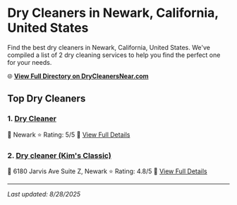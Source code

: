 # Dry Cleaners in Newark, California, United States

Find the best dry cleaners in Newark, California, United States. We've compiled a list of 2 dry cleaning services to help you find the perfect one for your needs.

🌐 **[View Full Directory on DryCleanersNear.com](https://drycleanersnear.com/city/US/California/Newark)**

## Top Dry Cleaners

### 1. [Dry Cleaner](https://drycleanersnear.com/dryCleaner/689d43ba756b71cad101f337/dry-cleaner)
📍 Newark
⭐ Rating: 5/5
🔗 [View Full Details](https://drycleanersnear.com/dryCleaner/689d43ba756b71cad101f337/dry-cleaner)

### 2. [Dry cleaner (Kim's Classic)](https://drycleanersnear.com/dryCleaner/689d43bd756b71cad101f342/dry-cleaner-kim-s-classic)
📍 6180 Jarvis Ave Suite Z, Newark
⭐ Rating: 4.8/5
🔗 [View Full Details](https://drycleanersnear.com/dryCleaner/689d43bd756b71cad101f342/dry-cleaner-kim-s-classic)


---

*Last updated: 8/28/2025*
